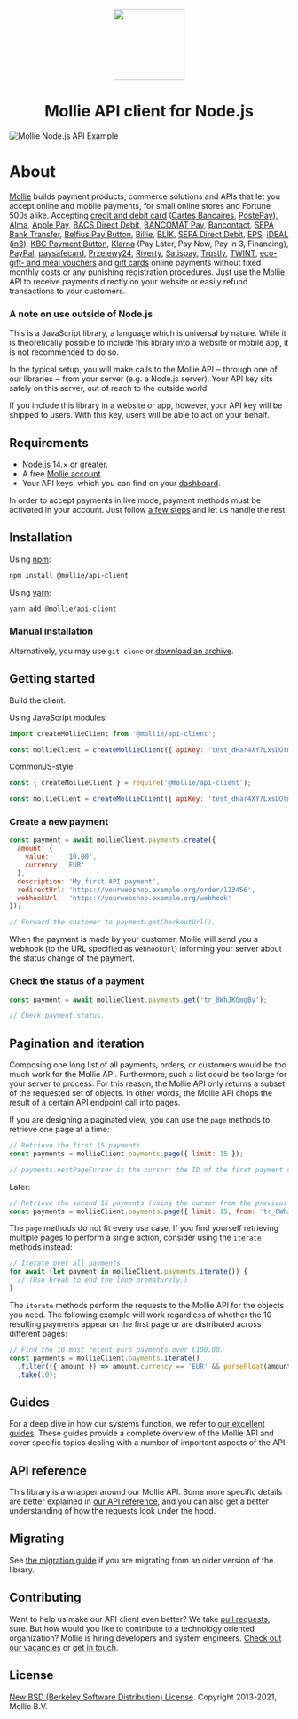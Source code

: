 <p align="center">
  <img src="https://github.com/user-attachments/assets/a98b62f7-f0f1-44ac-8ade-3a83cfecf264" width="128" height="128"/>
</p>
<h1 align="center">Mollie API client for Node.js</h1>

![Mollie Node.js API Example](https://github.com/user-attachments/assets/0c1c454f-c944-4042-863c-f0a556bdb87f)

# About

[Mollie](https://www.mollie.com/) builds payment products, commerce solutions and APIs that let you accept online and mobile payments, for small online stores and Fortune 500s alike. Accepting [credit and debit card][credit-card] ([Cartes Bancaires][cartes-bancaires], [PostePay][postepay]), [Alma][alma], [Apple Pay][apple-pay], [BACS Direct Debit][bacs], [BANCOMAT Pay][bancomat-pay], [Bancontact][bancontact], [SEPA Bank Transfer][bank-transfer], [Belfius Pay Button][belfius], [Billie][billie], [BLIK][blik], [SEPA Direct Debit][direct-debit], [EPS][eps], [iDEAL][ideal] ([in3][ideal-in3]), [KBC Payment Button][kbc-cbc], [Klarna][klarna] (Pay Later, Pay Now, Pay in 3, Financing), [PayPal][paypal], [paysafecard][paysafecard], [Przelewy24][przelewy24], [Riverty][riverty], [Satispay][satispay], [Trustly][trustly], [TWINT][twint], [eco- gift- and meal vouchers][meal-eco-gift-vouchers] and [gift cards][gift-cards] online payments without fixed monthly costs or any punishing registration procedures. Just use the Mollie API to receive payments directly on your website or easily refund transactions to your customers.

### A note on use outside of Node.js

This is a JavaScript library, a language which is universal by nature. While it is theoretically possible to include this library into a website or mobile app, it is not recommended to do so.

In the typical setup, you will make calls to the Mollie API ‒ through one of our libraries ‒ from your server (e.g. a Node.js server). Your API key sits safely on this server, out of reach to the outside world.

If you include this library in a website or app, however, your API key will be shipped to users. With this key, users will be able to act on your behalf.

## Requirements

- Node.js 14.× or greater.
- A free [Mollie account](https://www.mollie.com/dashboard/signup).
- Your API keys, which you can find on your [dashboard](https://www.mollie.com/dashboard/developers/api-keys).

In order to accept payments in live mode, payment methods must be activated in your account. Just follow [a few steps](https://www.mollie.com/dashboard/onboarding) and let us handle the rest.

## Installation

Using [npm](https://npmjs.org/):

```sh
npm install @mollie/api-client
```

Using [yarn](https://yarnpkg.com/):

```sh
yarn add @mollie/api-client
```

### Manual installation

Alternatively, you may use `git clone` or [download an archive](https://github.com/mollie/mollie-api-node/archive/master.zip).

## Getting started

Build the client.

Using JavaScript modules:

```javascript
import createMollieClient from '@mollie/api-client';

const mollieClient = createMollieClient({ apiKey: 'test_dHar4XY7LxsDOtmnkVtjNVWXLSlXsM' });
```

CommonJS-style:

```javascript
const { createMollieClient } = require('@mollie/api-client');

const mollieClient = createMollieClient({ apiKey: 'test_dHar4XY7LxsDOtmnkVtjNVWXLSlXsM' });
```

### Create a new payment

```javascript
const payment = await mollieClient.payments.create({
  amount: {
    value:    '10.00',
    currency: 'EUR'
  },
  description: 'My first API payment',
  redirectUrl: 'https://yourwebshop.example.org/order/123456',
  webhookUrl:  'https://yourwebshop.example.org/webhook'
});

// Forward the customer to payment.getCheckoutUrl().
```

When the payment is made by your customer, Mollie will send you a webhook (to the URL specified as `webhookUrl`) informing your server about the status change of the payment.

### Check the status of a payment

```javascript
const payment = await mollieClient.payments.get('tr_8WhJKGmgBy');

// Check payment.status.
```

## Pagination and iteration

Composing one long list of all payments, orders, or customers would be too much work for the Mollie API. Furthermore, such a list could be too large for your server to process. For this reason, the Mollie API only returns a subset of the requested set of objects. In other words, the Mollie API chops the result of a certain API endpoint call into pages.

If you are designing a paginated view, you can use the `page` methods to retrieve one page at a time:

```javascript
// Retrieve the first 15 payments.
const payments = mollieClient.payments.page({ limit: 15 });

// payments.nextPageCursor is the cursor: the ID of the first payment on the next page.
```

Later:

```javascript
// Retrieve the second 15 payments (using the cursor from the previous page).
const payments = mollieClient.payments.page({ limit: 15, from: 'tr_8WhJKGmgBy' });
```

The `page` methods do not fit every use case. If you find yourself retrieving multiple pages to perform a single action, consider using the `iterate` methods instead:

```javascript
// Iterate over all payments.
for await (let payment in mollieClient.payments.iterate()) {
  // (Use break to end the loop prematurely.)
}
```

The `iterate` methods perform the requests to the Mollie API for the objects you need. The following example will work regardless of whether the 10 resulting payments appear on the first page or are distributed across different pages:

```javascript
// Find the 10 most recent euro payments over €100.00.
const payments = mollieClient.payments.iterate()
  .filter(({ amount }) => amount.currency == 'EUR' && parseFloat(amount.value) > 100)
  .take(10);
```

## Guides

For a deep dive in how our systems function, we refer to [our excellent guides](https://docs.mollie.com/). These guides provide a complete overview of the Mollie API and cover specific topics dealing with a number of important aspects of the API.

## API reference

This library is a wrapper around our Mollie API. Some more specific details are better explained in [our API reference](https://docs.mollie.com/reference/), and you can also get a better understanding of how the requests look under the hood.

## Migrating

See [the migration guide](MIGRATION.md) if you are migrating from an older version of the library.

## Contributing

Want to help us make our API client even better? We take [pull requests](https://github.com/mollie/mollie-api-node/pulls), sure. But how would you like to contribute to a technology oriented organization? Mollie is hiring developers and system engineers. [Check out our vacancies](https://jobs.mollie.com/) or [get in touch](mailto:personeel@mollie.com).

## License

[New BSD (Berkeley Software Distribution) License](https://opensource.org/licenses/BSD-3-Clause). Copyright 2013-2021, Mollie B.V.

[alma]: https://www.mollie.com/payments/alma
[apple-pay]: https://www.mollie.com/payments/apple-pay
[bacs]: https://www.mollie.com/payments/bacs
[bancomat-pay]: https://www.mollie.com/payments/bancomat-pay
[bancontact]: https://www.mollie.com/payments/bancontact
[bank-transfer]: https://www.mollie.com/payments/bank-transfer
[belfius]: https://www.mollie.com/payments/belfius
[billie]: https://www.mollie.com/payments/billie
[blik]: https://www.mollie.com/payments/blik
[cartes-bancaires]: https://www.mollie.com/payments/cartes-bancaires
[credit-card]: https://www.mollie.com/payments/credit-card
[direct-debit]: https://www.mollie.com/payments/direct-debit
[eps]: https://www.mollie.com/payments/eps
[gift-cards]: https://www.mollie.com/payments/gift-cards
[ideal]: https://www.mollie.com/payments/ideal
[ideal-in3]: https://www.mollie.com/payments/ideal-in3
[kbc-cbc]: https://www.mollie.com/payments/kbc-cbc
[klarna]: https://www.mollie.com/payments/klarna
[meal-eco-gift-vouchers]: https://www.mollie.com/payments/meal-eco-gift-vouchers
[mybank]: https://www.mollie.com/payments/mybank
[paypal]: https://www.mollie.com/payments/paypal
[paysafecard]: https://www.mollie.com/payments/paysafecard
[postepay]: https://www.mollie.com/payments/postepay
[przelewy24]: https://www.mollie.com/payments/przelewy24
[riverty]: https://www.mollie.com/payments/riverty
[satispay]: https://www.mollie.com/payments/satispay
[trustly]: https://www.mollie.com/payments/trustly
[twint]: https://www.mollie.com/payments/twint